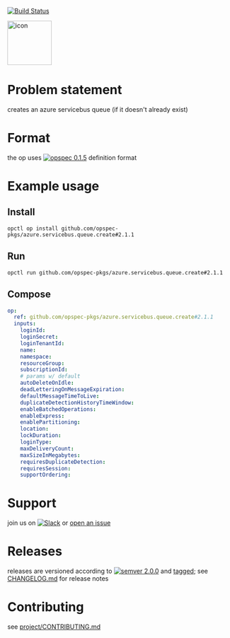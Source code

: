 [![Build Status](https://travis-ci.org/opspec-pkgs/azure.servicebus.queue.create.svg?branch=master)](https://travis-ci.org/opspec-pkgs/azure.servicebus.queue.create)

<img src="icon.svg" alt="icon" height="100px">

# Problem statement

creates an azure servicebus queue (if it doesn't already exist)

# Format

the op uses [![opspec 0.1.5](https://img.shields.io/badge/opspec-0.1.5-brightgreen.svg?colorA=6b6b6b&colorB=fc16be)](https://opspec.io/0.1.5) definition format

# Example usage

## Install

```shell
opctl op install github.com/opspec-pkgs/azure.servicebus.queue.create#2.1.1
```

## Run

```
opctl run github.com/opspec-pkgs/azure.servicebus.queue.create#2.1.1
```

## Compose

```yaml
op:
  ref: github.com/opspec-pkgs/azure.servicebus.queue.create#2.1.1
  inputs:
    loginId:
    loginSecret:
    loginTenantId:
    name:
    namespace:
    resourceGroup:
    subscriptionId:
    # params w/ default
    autoDeleteOnIdle:
    deadLetteringOnMessageExpiration:
    defaultMessageTimeToLive:
    duplicateDetectionHistoryTimeWindow:
    enableBatchedOperations:
    enableExpress:
    enablePartitioning:
    location:
    lockDuration:
    loginType:
    maxDeliveryCount:
    maxSizeInMegabytes:
    requiresDuplicateDetection:
    requiresSession:
    supportOrdering:
```

# Support

join us on
[![Slack](https://opctl-slackin.herokuapp.com/badge.svg)](https://opctl-slackin.herokuapp.com/)
or
[open an issue](https://github.com/opspec-pkgs/azure.servicebus.queue.create/issues)

# Releases

releases are versioned according to
[![semver 2.0.0](https://img.shields.io/badge/semver-2.0.0-brightgreen.svg)](http://semver.org/spec/v2.0.0.html)
and [tagged](https://git-scm.com/book/en/v2/Git-Basics-Tagging); see
[CHANGELOG.md](CHANGELOG.md) for release notes

# Contributing

see
[project/CONTRIBUTING.md](https://github.com/opspec-pkgs/project/blob/master/CONTRIBUTING.md)
